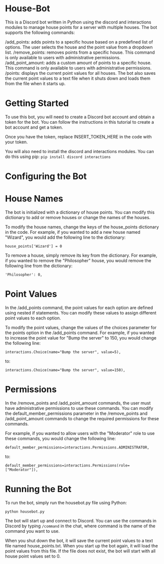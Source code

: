 # House-Bot
This is a Discord bot written in Python using the discord and interactions modules to manage house points for a server with multiple houses. The bot supports the following commands:

/add_points: adds points to a specific house based on a predefined list of options. The user selects the house and the point value from a dropdown list.
/remove_points: removes points from a specific house. This command is only available to users with administrative permissions.
/add_point_amount: adds a custom amount of points to a specific house. This command is only available to users with administrative permissions.
/points: displays the current point values for all houses.
The bot also saves the current point values to a text file when it shuts down and loads them from the file when it starts up.

# Getting Started
To use this bot, you will need to create a Discord bot account and obtain a token for the bot. You can follow the instructions in this tutorial to create a bot account and get a token.

Once you have the token, replace INSERT_TOKEN_HERE in the code with your token.

You will also need to install the discord and interactions modules. You can do this using pip:
```pip install discord interactions```
# Configuring the Bot
# House Names
The bot is initialized with a dictionary of house points. You can modify this dictionary to add or remove houses or change the names of the houses.

To modify the house names, change the keys of the house_points dictionary in the code. For example, if you wanted to add a new house named "Wizard", you would add the following line to the dictionary:
```
house_points['Wizard'] = 0
```
To remove a house, simply remove its key from the dictionary. For example, if you wanted to remove the "Philosopher" house, you would remove the following line from the dictionary:

```
'Philosopher': 0,
```
# Point Values
In the /add_points command, the point values for each option are defined using nested if statements. You can modify these values to assign different point values to each option.

To modify the point values, change the values of the choices parameter for the points option in the /add_points command. For example, if you wanted to increase the point value for "Bump the server" to 150, you would change the following line:

```
interactions.Choice(name="Bump the server", value=5),
```
to:

```
interactions.Choice(name="Bump the server", value=150),
```
# Permissions
In the /remove_points and /add_point_amount commands, the user must have administrative permissions to use these commands. You can modify the default_member_permissions parameter in the /remove_points and /add_point_amount commands to change the required permissions for these commands.

For example, if you wanted to allow users with the "Moderator" role to use these commands, you would change the following line:

```
default_member_permissions=interactions.Permissions.ADMINISTRATOR,
```
to:

```
default_member_permissions=interactions.Permissions(role=["Moderator"]),
```
# Running the Bot
To run the bot, simply run the housebot.py file using Python:

```
python housebot.py
```
The bot will start up and connect to Discord. You can use the commands in Discord by typing `/command` in the chat, where command is the name of the command you want to use.

When you shut down the bot, it will save the current point values to a text file named house_points.txt. When you start up the bot again, it will load the point values from this file. If the file does not exist, the bot will start with all house point values set to 0.
